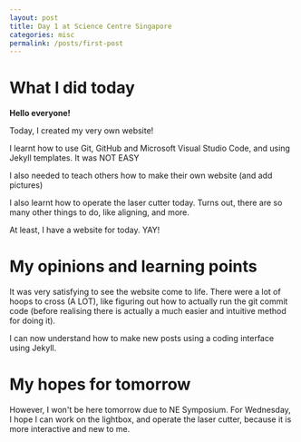 ```yaml
---
layout: post
title: Day 1 at Science Centre Singapore
categories: misc
permalink: /posts/first-post
---
```


# What I did today

**Hello everyone!**

Today, I created my very own website!  

I learnt how to use Git, GitHub and Microsoft Visual Studio Code, and using Jekyll templates. It was NOT EASY  

I also needed to teach others how to make their own website (and add pictures)

I also learnt how to operate the laser cutter today. Turns out, there are so many other things to do, like aligning, and more.  

At least, I have a website for today. YAY!  

# My opinions and learning points

It was very satisfying to see the website come to life. There were a lot of hoops to cross (A LOT), like figuring out how to actually run the git commit code (before realising there is actually a much easier and intuitive method for doing it).  

I can now understand how to make new posts using a coding interface using Jekyll.

# My hopes for tomorrow

However, I won't be here tomorrow due to NE Symposium. For Wednesday, I hope I can work on the lightbox, and operate the laser cutter, because it is more interactive and new to me.